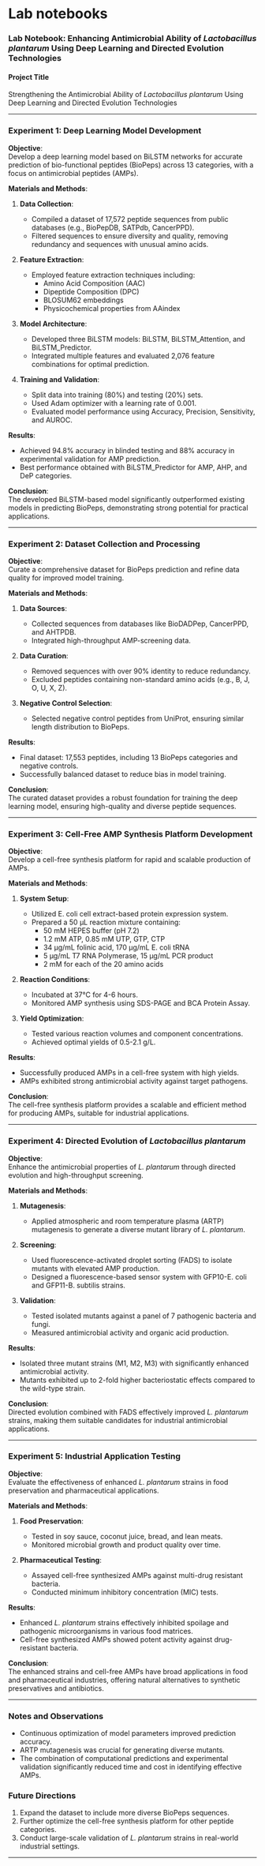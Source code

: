 # Lab notebooks  
  
### Lab Notebook: Enhancing Antimicrobial Ability of *Lactobacillus plantarum* Using Deep Learning and Directed Evolution Technologies

#### Project Title
Strengthening the Antimicrobial Ability of *Lactobacillus plantarum* Using Deep Learning and Directed Evolution Technologies

---

### Experiment 1: Deep Learning Model Development

**Objective**:  
Develop a deep learning model based on BiLSTM networks for accurate prediction of bio-functional peptides (BioPeps) across 13 categories, with a focus on antimicrobial peptides (AMPs).

**Materials and Methods**:
1. **Data Collection**:  
   - Compiled a dataset of 17,572 peptide sequences from public databases (e.g., BioPepDB, SATPdb, CancerPPD).
   - Filtered sequences to ensure diversity and quality, removing redundancy and sequences with unusual amino acids.
   
2. **Feature Extraction**:  
   - Employed feature extraction techniques including:
     - Amino Acid Composition (AAC)
     - Dipeptide Composition (DPC)
     - BLOSUM62 embeddings
     - Physicochemical properties from AAindex

3. **Model Architecture**:  
   - Developed three BiLSTM models: BiLSTM, BiLSTM_Attention, and BiLSTM_Predictor.
   - Integrated multiple features and evaluated 2,076 feature combinations for optimal prediction.

4. **Training and Validation**:  
   - Split data into training (80%) and testing (20%) sets.
   - Used Adam optimizer with a learning rate of 0.001.
   - Evaluated model performance using Accuracy, Precision, Sensitivity, and AUROC.

**Results**:  
- Achieved 94.8% accuracy in blinded testing and 88% accuracy in experimental validation for AMP prediction.
- Best performance obtained with BiLSTM_Predictor for AMP, AHP, and DeP categories.

**Conclusion**:  
The developed BiLSTM-based model significantly outperformed existing models in predicting BioPeps, demonstrating strong potential for practical applications.

---

### Experiment 2: Dataset Collection and Processing

**Objective**:  
Curate a comprehensive dataset for BioPeps prediction and refine data quality for improved model training.

**Materials and Methods**:
1. **Data Sources**:  
   - Collected sequences from databases like BioDADPep, CancerPPD, and AHTPDB.
   - Integrated high-throughput AMP-screening data.

2. **Data Curation**:  
   - Removed sequences with over 90% identity to reduce redundancy.
   - Excluded peptides containing non-standard amino acids (e.g., B, J, O, U, X, Z).

3. **Negative Control Selection**:  
   - Selected negative control peptides from UniProt, ensuring similar length distribution to BioPeps.

**Results**:  
- Final dataset: 17,553 peptides, including 13 BioPeps categories and negative controls.
- Successfully balanced dataset to reduce bias in model training.

**Conclusion**:  
The curated dataset provides a robust foundation for training the deep learning model, ensuring high-quality and diverse peptide sequences.

---

### Experiment 3: Cell-Free AMP Synthesis Platform Development

**Objective**:  
Develop a cell-free synthesis platform for rapid and scalable production of AMPs.

**Materials and Methods**:
1. **System Setup**:  
   - Utilized E. coli cell extract-based protein expression system.
   - Prepared a 50 μL reaction mixture containing:
     - 50 mM HEPES buffer (pH 7.2)
     - 1.2 mM ATP, 0.85 mM UTP, GTP, CTP
     - 34 μg/mL folinic acid, 170 μg/mL E. coli tRNA
     - 5 μg/mL T7 RNA Polymerase, 15 μg/mL PCR product
     - 2 mM for each of the 20 amino acids

2. **Reaction Conditions**:  
   - Incubated at 37°C for 4-6 hours.
   - Monitored AMP synthesis using SDS-PAGE and BCA Protein Assay.

3. **Yield Optimization**:  
   - Tested various reaction volumes and component concentrations.
   - Achieved optimal yields of 0.5-2.1 g/L.

**Results**:  
- Successfully produced AMPs in a cell-free system with high yields.
- AMPs exhibited strong antimicrobial activity against target pathogens.

**Conclusion**:  
The cell-free synthesis platform provides a scalable and efficient method for producing AMPs, suitable for industrial applications.

---

### Experiment 4: Directed Evolution of *Lactobacillus plantarum*

**Objective**:  
Enhance the antimicrobial properties of *L. plantarum* through directed evolution and high-throughput screening.

**Materials and Methods**:
1. **Mutagenesis**:  
   - Applied atmospheric and room temperature plasma (ARTP) mutagenesis to generate a diverse mutant library of *L. plantarum*.

2. **Screening**:  
   - Used fluorescence-activated droplet sorting (FADS) to isolate mutants with elevated AMP production.
   - Designed a fluorescence-based sensor system with GFP10-E. coli and GFP11-B. subtilis strains.

3. **Validation**:  
   - Tested isolated mutants against a panel of 7 pathogenic bacteria and fungi.
   - Measured antimicrobial activity and organic acid production.

**Results**:  
- Isolated three mutant strains (M1, M2, M3) with significantly enhanced antimicrobial activity.
- Mutants exhibited up to 2-fold higher bacteriostatic effects compared to the wild-type strain.

**Conclusion**:  
Directed evolution combined with FADS effectively improved *L. plantarum* strains, making them suitable candidates for industrial antimicrobial applications.

---

### Experiment 5: Industrial Application Testing

**Objective**:  
Evaluate the effectiveness of enhanced *L. plantarum* strains in food preservation and pharmaceutical applications.

**Materials and Methods**:
1. **Food Preservation**:  
   - Tested in soy sauce, coconut juice, bread, and lean meats.
   - Monitored microbial growth and product quality over time.

2. **Pharmaceutical Testing**:  
   - Assayed cell-free synthesized AMPs against multi-drug resistant bacteria.
   - Conducted minimum inhibitory concentration (MIC) tests.

**Results**:  
- Enhanced *L. plantarum* strains effectively inhibited spoilage and pathogenic microorganisms in various food matrices.
- Cell-free synthesized AMPs showed potent activity against drug-resistant bacteria.

**Conclusion**:  
The enhanced strains and cell-free AMPs have broad applications in food and pharmaceutical industries, offering natural alternatives to synthetic preservatives and antibiotics.

---

### Notes and Observations
- Continuous optimization of model parameters improved prediction accuracy.
- ARTP mutagenesis was crucial for generating diverse mutants.
- The combination of computational predictions and experimental validation significantly reduced time and cost in identifying effective AMPs.

### Future Directions
1. Expand the dataset to include more diverse BioPeps sequences.
2. Further optimize the cell-free synthesis platform for other peptide categories.
3. Conduct large-scale validation of *L. plantarum* strains in real-world industrial settings.

---
